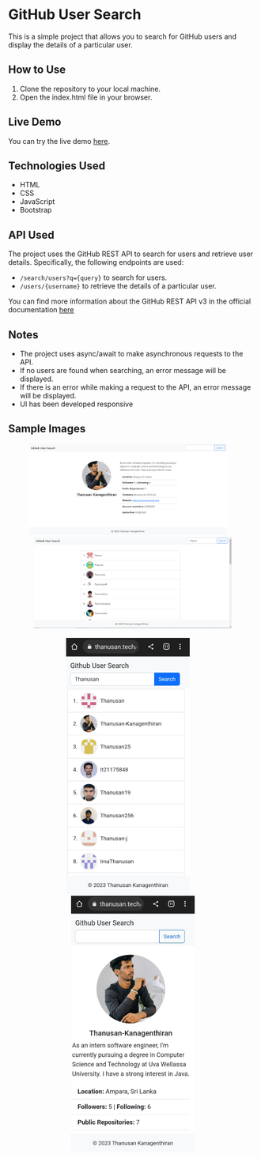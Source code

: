 # GitHub User Search

This is a simple project that allows you to search for GitHub users and display the details of a particular user.

## How to Use

1. Clone the repository to your local machine.
2. Open the index.html file in your browser.

## Live Demo

You can try the live demo [here](https://thanusan.tech/github-users-search/).

## Technologies Used

- HTML
- CSS
- JavaScript
- Bootstrap

## API Used

The project uses the GitHub REST API to search for users and retrieve user details. Specifically, the following endpoints are used:

- `/search/users?q={query}` to search for users.
- `/users/{username}` to retrieve the details of a particular user.

You can find more information about the GitHub REST API v3 in the official documentation [here](https://docs.github.com/en/rest?apiVersion=2022-11-28)

## Notes

- The project uses async/await to make asynchronous requests to the API.
- If no users are found when searching, an error message will be displayed.
- If there is an error while making a request to the API, an error message will be displayed.
- UI has been developed responsive

## Sample Images

<div align="center">
  <img src="userDetails.png" alt="User Details" width="400" style="margin-right: 20px"/>
  <img src="userSearch.png" alt="User Search" width="400"/>
</div>
<br>
<div align="center">
  <img src="mobileSearch.jpg" alt="Mobile Search" width="250" style="margin-right: 20px"/>
  <img src="mobileView.jpg" alt="Mobile View" width="250"/>
</div>

